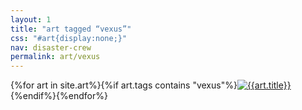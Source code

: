 ```yaml
---
layout: 1
title: "art tagged “vexus”"
css: "#art{display:none;}"
nav: disaster-crew
permalink: art/vexus
---
```

<div id="gallery">{%for art in site.art%}{%if art.tags contains "vexus"%}<a href="{%include url.html%}{{art.url}}"><img src="{%include url.html%}/assets/img/art/{{art.date|date:"%F"}}-tn{%if art.multi%}-vexus{%endif%}.jpg" alt="{{art.title}}"/></a>{%endif%}{%endfor%}</div>